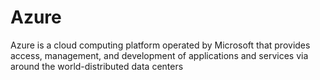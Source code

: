 # Azure
 Azure is a cloud computing platform operated by Microsoft that provides access, management, and development of applications and services via around the world-distributed data centers
